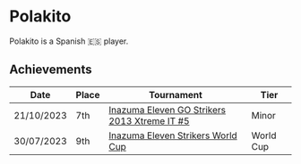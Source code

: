 # Polakito

Polakito is a Spanish :es: player.

## Achievements

|Date|Place|Tournament|Tier|
|-|-|-|-|
| 21/10/2023 | 7th | [Inazuma Eleven GO Strikers 2013 Xtreme IT #5](../../tournaments/italia/it5.md) | Minor |
| 30/07/2023 | 9th | [Inazuma Eleven Strikers World Cup](../../tournaments/worldcup23.md) | World Cup |